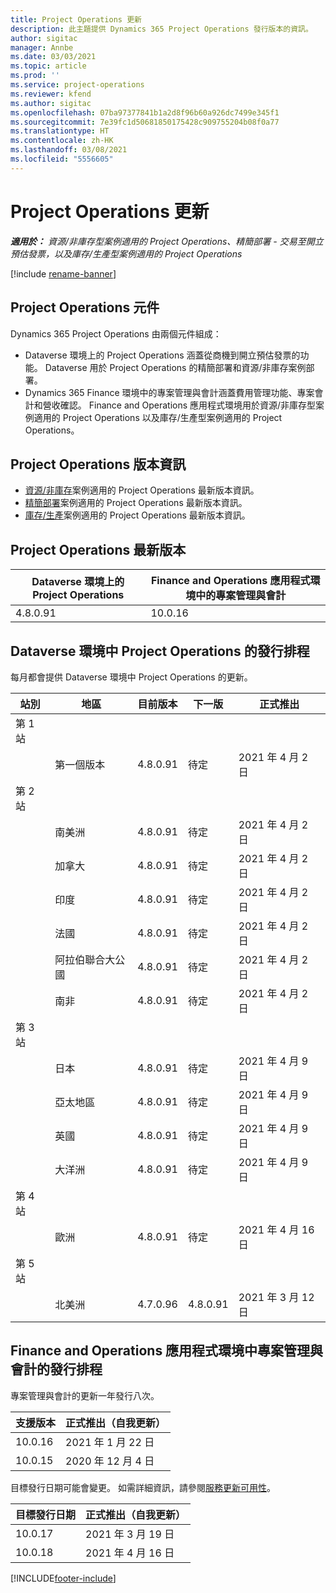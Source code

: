 ```yaml
---
title: Project Operations 更新
description: 此主題提供 Dynamics 365 Project Operations 發行版本的資訊。
author: sigitac
manager: Annbe
ms.date: 03/03/2021
ms.topic: article
ms.prod: ''
ms.service: project-operations
ms.reviewer: kfend
ms.author: sigitac
ms.openlocfilehash: 07ba97377841b1a2d8f96b60a926dc7499e345f1
ms.sourcegitcommit: 7e39fc1d50681850175428c909755204b08f0a77
ms.translationtype: HT
ms.contentlocale: zh-HK
ms.lasthandoff: 03/08/2021
ms.locfileid: "5556605"
---
```

# <a name="project-operations-updates"></a>Project Operations 更新

_**適用於：** 資源/非庫存型案例適用的 Project Operations、精簡部署 - 交易至開立預估發票，以及庫存/生產型案例適用的 Project Operations_

[!include [rename-banner](~/includes/cc-data-platform-banner.md)]

## <a name="project-operations-components"></a>Project Operations 元件

Dynamics 365 Project Operations 由兩個元件組成：

- Dataverse 環境上的 Project Operations 涵蓋從商機到開立預估發票的功能。 Dataverse 用於 Project Operations 的精簡部署和資源/非庫存案例部署。
- Dynamics 365 Finance 環境中的專案管理與會計涵蓋費用管理功能、專案會計和營收確認。 Finance and Operations 應用程式環境用於資源/非庫存型案例適用的 Project Operations 以及庫存/生產型案例適用的 Project Operations。

## <a name="project-operations-release-notes"></a>Project Operations 版本資訊
- [資源/非庫存](whats-new-mar-2021-resource-based.md)案例適用的 Project Operations 最新版本資訊。
- [精簡部署](../pro/whats-new/whats-new-mar-2021-lite.md)案例適用的 Project Operations 最新版本資訊。
- [庫存/生產](../prod-pma/whats-new/whats-new-jan-2021-stocked.md)案例適用的 Project Operations 最新版本資訊。

## <a name="project-operations-latest-version"></a>Project Operations 最新版本

| Dataverse 環境上的 Project Operations | Finance and Operations 應用程式環境中的專案管理與會計 |
| --- | --- |
| 4.8.0.91 | 10.0.16 |

## <a name="release-schedule-for-project-operations-on-dataverse-environment"></a>Dataverse 環境中 Project Operations 的發行排程

每月都會提供 Dataverse 環境中 Project Operations 的更新。 

| 站別   | 地區        | 目前版本 | 下一版 | 正式推出 |
|-----------|---------------|-----------------|--------------|---------------------|
| 第 1 站 |   &nbsp;      |    &nbsp;       | &nbsp;       |      &nbsp;         |
|   &nbsp;  | 第一個版本 |  4.8.0.91       | 待定     | 2021 年 4 月 2 日           |
| 第 2 站 |   &nbsp;      |    &nbsp;       | &nbsp;       |      &nbsp;         |
|   &nbsp;  | 南美洲 |  4.8.0.91       | 待定     | 2021 年 4 月 2 日           |
|    &nbsp; | 加拿大        |  4.8.0.91       | 待定     | 2021 年 4 月 2 日           |
|   &nbsp;  | 印度         |  4.8.0.91       | 待定     | 2021 年 4 月 2 日           |
|   &nbsp;  | 法國         |  4.8.0.91       | 待定     | 2021 年 4 月 2 日           |
|   &nbsp;  | 阿拉伯聯合大公國         |  4.8.0.91       | 待定     | 2021 年 4 月 2 日           |
|   &nbsp;  | 南非         |  4.8.0.91       | 待定     | 2021 年 4 月 2 日           |
| 第 3 站  |      &nbsp;   |     &nbsp;      |     &nbsp;   |      &nbsp;         |
|   &nbsp;  | 日本         |  4.8.0.91       | 待定     | 2021 年 4 月 9 日           |
|   &nbsp;  | 亞太地區  |  4.8.0.91       | 待定     | 2021 年 4 月 9 日           |
|   &nbsp;  | 英國 |  4.8.0.91       | 待定     | 2021 年 4 月 9 日           |
|   &nbsp;  | 大洋洲       |  4.8.0.91       | 待定     | 2021 年 4 月 9 日           |
| 第 4 站 |     &nbsp;    |     &nbsp;      |     &nbsp;   |      &nbsp;         |
|   &nbsp;  | 歐洲        |  4.8.0.91       | 待定     | 2021 年 4 月 16 日           |
| 第 5 站 |     &nbsp;    |     &nbsp;      |     &nbsp;   |      &nbsp;         |
|   &nbsp;  | 北美洲 |  4.7.0.96       | 4.8.0.91     | 2021 年 3 月 12 日           |

## <a name="release-schedule-for-project-management-and-accounting-in-the-finance-and-operations-apps-environment"></a>Finance and Operations 應用程式環境中專案管理與會計的發行排程

專案管理與會計的更新一年發行八次。

| 支援版本 | 正式推出（自我更新） |
| --- | --- |
| 10.0.16 | 2021 年 1 月 22 日 |
| 10.0.15 | 2020 年 12 月 4 日 |


目標發行日期可能會變更。 如需詳細資訊，請參閱[服務更新可用性](https://docs.microsoft.com/dynamics365/fin-ops-core/fin-ops/get-started/public-preview-releases?toc=/dynamics365/finance/toc.json)。

| 目標發行日期 | 正式推出（自我更新） |
| --- | --- |
| 10.0.17 | 2021 年 3 月 19 日 |
| 10.0.18 | 2021 年 4 月 16 日 |


[!INCLUDE[footer-include](../includes/footer-banner.md)]
